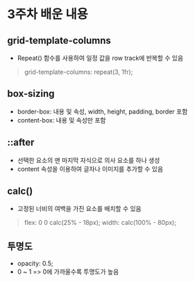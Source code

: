 # 3주차 배운 내용

## grid-template-columns

- Repeat() 함수를 사용하여 일정 값을 row track에 반복할 수 있음
 > grid-template-columns: repeat(3, 1fr);

## box-sizing

- border-box: 내용 및 속성, width, height, padding, border 포함
- content-box: 내용 및 속성만 포함

## ::after

- 선택한 요소의 맨 마지막 자식으로 의사 요소를 하나 생성
- content 속성을 이용하여 글자나 이미지를 추가할 수 있음

## calc()

- 고정된 너비의 여백을 가진 요소를 배치할 수 있음
 > flex: 0 0 calc(25% - 18px);
   width: calc(100% - 80px);

## 투명도

- opacity: 0.5;
- 0 ~ 1 => 0에 가까울수록 투명도가 높음